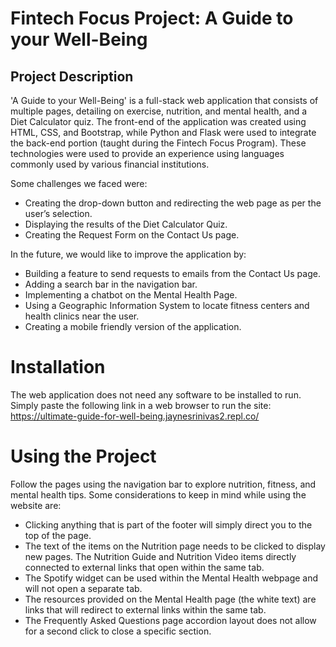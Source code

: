 # Fintech Focus Project: A Guide to your Well-Being

## Project Description

'A Guide to your Well-Being' is a full-stack web application that consists of multiple pages, detailing on exercise, nutrition, and mental health, and a Diet Calculator quiz. The front-end of the application was created using HTML, CSS, and Bootstrap, while Python and Flask were used to integrate the back-end portion (taught during the Fintech Focus Program). These technologies were used to provide an experience using languages commonly used by various financial institutions.  

Some challenges we faced were:
- Creating the drop-down button and redirecting the web page as per the user’s selection. 
- Displaying the results of the Diet Calculator Quiz.
- Creating the Request Form on the Contact Us page. 

In the future, we would like to improve the application by:
- Building a feature to send requests to emails from the Contact Us page. 
- Adding a search bar in the navigation bar.
- Implementing a chatbot on the Mental Health Page. 
- Using a Geographic Information System to locate fitness centers and health clinics near the user. 
- Creating a mobile friendly version of the application.

# Installation

The web application does not need any software to be installed to run. Simply paste the following link in a web browser to run the site:
https://ultimate-guide-for-well-being.jaynesrinivas2.repl.co/

# Using the Project

Follow the pages using the navigation bar to explore nutrition, fitness, and mental health tips. Some considerations to keep in mind while using the website are:
- Clicking anything that is part of the footer will simply direct you to the top of the page.
- The text of the items on the Nutrition page needs to be clicked to display new pages. The Nutrition Guide and Nutrition Video items directly connected to external links that open within the same tab. 
- The Spotify widget can be used within the Mental Health webpage and will not open a separate tab. 
- The resources provided on the Mental Health page (the white text) are links that will redirect to external links within the same tab. 
- The Frequently Asked Questions page accordion layout does not allow for a second click to close a specific section. 

